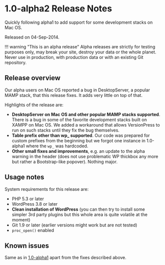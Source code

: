 # 1.0-alpha2 Release Notes #

Quickly following alpha1 to add support for some development stacks on Mac OS.

Released on 04-Sep-2014.

!!! warning "This is an alpha release"
Alpha releases are strictly for testing purposes only, may break your site, destroy your data or the whole planet. Never use in production, with production data or with an existing Git repository.

## Release overview ##

Our alpha users on Mac OS reported a bug in DesktopServer, a popular MAMP stack, that this release fixes. It adds very little on top of that.

Highlights of the release are:

* **DesktopServer on Mac OS and other popular MAMP stacks supported**. There is a bug in some of the favorite development stacks built on XAMPP on Mac OS. We added a workaround that allows VersionPress to run on such stacks until they fix the bug themselves.
* **Table prefix other than wp_ supported**. Our code was prepared for custom prefixes from the beginning but we forgot one instance in 1.0-alpha1 where the `wp_` was hardcoded.
* **Other small fixes and improvements**, e.g. an update to the alpha warning in the header (does not use problematic WP thickbox any more but rather a Bootstrap-like popover). Nothing major.


## Usage notes ##

System requirements for this release are:

* PHP 5.3 or later
* WordPress 3.8 or later
* **Clean installation of WordPress**  (you can then try to install some simpler 3rd party plugins but this whole area is quite volatile at the moment)
* Git 1.9 or later (earlier versions might work but are not tested)
* `proc_open()` enabled


## Known issues ##

Same as in [1.0-alpha1](1.0-alpha1.md) apart from the fixes described above.
